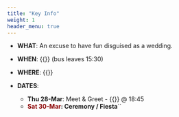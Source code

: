 ```yaml
---
title: "Key Info"
weight: 1
header_menu: true
---
```


- **WHAT**: An excuse to have fun disguised as a wedding.
- **WHEN**: {{<extlink text="Sat 30-Mar-2024 @ 17:00" href="https://calendar.google.com/calendar/render?action=TEMPLATE&dates=20240330T200000Z%2F20240331T030000Z&details=&location=Estaci%C3%B3n%20F%C3%A1tima%20Eventos%2C%20Isla%20Jorge%20290%2C%20B1633DBE%20Fatima%2C%20Provincia%20de%20Buenos%20Aires%2C%20Argentina&text=Caro%20%26%20the%20Viking%20%7C%20Wedding%20Sat%2030-Mar-2024">}} (bus leaves 15:30)
- **WHERE**: {{<extlink text="Estacion Fatima" href="https://maps.app.goo.gl/FmYAjJxbCgMTVEMX7">}}

- **DATES**:
    - **Thu 28-Mar**: Meet & Greet - {{<extlink text="Mis Mulas" href="https://maps.app.goo.gl/iWY7ftg2oTjfxmeC8">}} @ 18:45
    - **<span style="color:#8b0000">Sat 30-Mar</span>: Ceremony / Fiesta**``